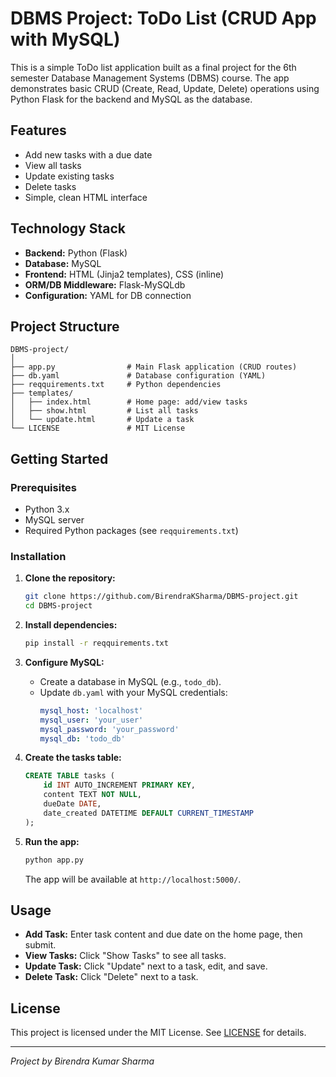 # DBMS Project: ToDo List (CRUD App with MySQL)

This is a simple ToDo list application built as a final project for the 6th semester Database Management Systems (DBMS) course. The app demonstrates basic CRUD (Create, Read, Update, Delete) operations using Python Flask for the backend and MySQL as the database.

## Features

- Add new tasks with a due date
- View all tasks
- Update existing tasks
- Delete tasks
- Simple, clean HTML interface

## Technology Stack

- **Backend:** Python (Flask)
- **Database:** MySQL
- **Frontend:** HTML (Jinja2 templates), CSS (inline)
- **ORM/DB Middleware:** Flask-MySQLdb
- **Configuration:** YAML for DB connection

## Project Structure

```
DBMS-project/
│
├── app.py                # Main Flask application (CRUD routes)
├── db.yaml               # Database configuration (YAML)
├── reqquirements.txt     # Python dependencies
├── templates/
│   ├── index.html        # Home page: add/view tasks
│   ├── show.html         # List all tasks
│   └── update.html       # Update a task
└── LICENSE               # MIT License
```

## Getting Started

### Prerequisites

- Python 3.x
- MySQL server
- Required Python packages (see `reqquirements.txt`)

### Installation

1. **Clone the repository:**
   ```sh
   git clone https://github.com/BirendraKSharma/DBMS-project.git
   cd DBMS-project
   ```

2. **Install dependencies:**
   ```sh
   pip install -r reqquirements.txt
   ```

3. **Configure MySQL:**
   - Create a database in MySQL (e.g., `todo_db`).
   - Update `db.yaml` with your MySQL credentials:
     ```yaml
     mysql_host: 'localhost'
     mysql_user: 'your_user'
     mysql_password: 'your_password'
     mysql_db: 'todo_db'
     ```

4. **Create the tasks table:**
   ```sql
   CREATE TABLE tasks (
       id INT AUTO_INCREMENT PRIMARY KEY,
       content TEXT NOT NULL,
       dueDate DATE,
       date_created DATETIME DEFAULT CURRENT_TIMESTAMP
   );
   ```

5. **Run the app:**
   ```sh
   python app.py
   ```
   The app will be available at `http://localhost:5000/`.

## Usage

- **Add Task:** Enter task content and due date on the home page, then submit.
- **View Tasks:** Click "Show Tasks" to see all tasks.
- **Update Task:** Click "Update" next to a task, edit, and save.
- **Delete Task:** Click "Delete" next to a task.

## License

This project is licensed under the MIT License. See [LICENSE](LICENSE) for details.

---

*Project by Birendra Kumar Sharma*